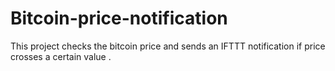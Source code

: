 # Bitcoin-price-notification
This project checks  the bitcoin price and sends an IFTTT notification if price crosses a certain value .

